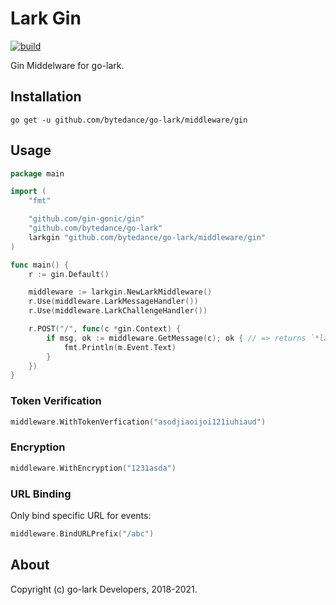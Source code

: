 # Lark Gin

[![build](https://github.com/go-lark/lark-gin/actions/workflows/ci.yml/badge.svg)](https://github.com/go-lark/lark-gin/actions/workflows/ci.yml)

Gin Middelware for go-lark.

## Installation

```shell
go get -u github.com/bytedance/go-lark/middleware/gin
```

## Usage

```go
package main

import (
    "fmt"

    "github.com/gin-gonic/gin"
    "github.com/bytedance/go-lark"
    larkgin "github.com/bytedance/go-lark/middleware/gin"
)

func main() {
    r := gin.Default()

    middleware := larkgin.NewLarkMiddleware()
    r.Use(middleware.LarkMessageHandler())
    r.Use(middleware.LarkChallengeHandler())

    r.POST("/", func(c *gin.Context) {
        if msg, ok := middleware.GetMessage(c); ok { // => returns `*lark.EventMessage`
            fmt.Println(m.Event.Text)
        }
    })
}
```


### Token Verification

```go
middleware.WithTokenVerfication("asodjiaoijoi121iuhiaud")
```

### Encryption

```go
middleware.WithEncryption("1231asda")
```

### URL Binding

Only bind specific URL for events:
```go
middleware.BindURLPrefix("/abc")
```

## About

Copyright (c) go-lark Developers, 2018-2021.
